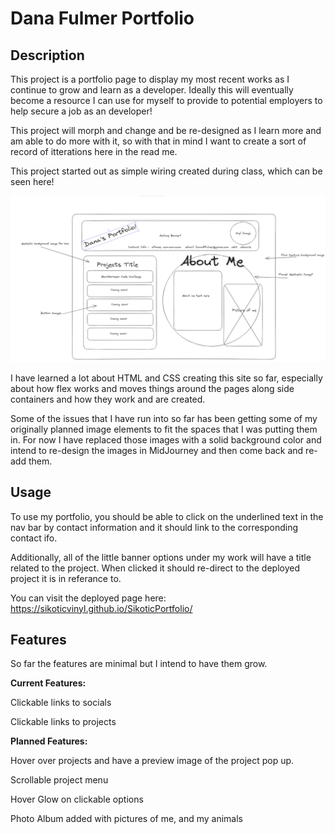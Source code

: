 # Dana Fulmer Portfolio

## Description

This project is a portfolio page to display my most recent works as I continue to grow and learn as a developer. Ideally this will eventually become a resource I can use for myself to provide to potential employers to help secure a job as an developer!

This project will morph and change and be re-designed as I learn more and am able to do more with it, so with that in mind I want to create a sort of record of itterations here in the read me.

This project started out as simple wiring created during class, which can be seen here!

![Portfolio Wiring Image](/assets/Images/PortfolioWiring.png)

I have learned a lot about HTML and CSS creating this site so far, especially about how flex works and moves things around the pages along side containers and how they work and are created.

Some of the issues that I have run into so far has been getting some of my originally planned image elements to fit the spaces that I was putting them in. For now I have replaced those images with a solid background color and intend to re-design the images in MidJourney and then come back and re-add them.

## Usage

To use my portfolio, you should be able to click on the underlined text in the nav bar by contact information and it should link to the corresponding contact ifo. 

Additionally, all of the little banner options under my work will have a title related to the project. When clicked it should re-direct to the deployed project it is in referance to.

You can visit the deployed page here: https://sikoticvinyl.github.io/SikoticPortfolio/

## Features

So far the features are minimal but I intend to have them grow.

**Current Features:**

Clickable links to socials

Clickable links to projects

**Planned Features:**

Hover over projects and have a preview image of the project pop up.

Scrollable project menu

Hover Glow on clickable options

Photo Album added with pictures of me, and my animals